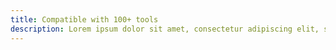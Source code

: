 ```yaml
---
title: Compatible with 100+ tools
description: Lorem ipsum dolor sit amet, consectetur adipiscing elit, sed do eiusmod tempor incididunt ut labore et dolore magna aliqua.
---
```

